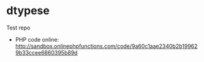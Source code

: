 # dtypese
Test repo

* PHP code online: http://sandbox.onlinephpfunctions.com/code/9a60c1aae2340b2b199629b33ccee6860395b89d

